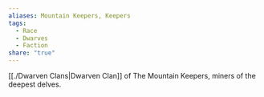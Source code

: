 ```yaml
---
aliases: Mountain Keepers, Keepers
tags:
  - Race
  - Dwarves
  - Faction
share: "true"
---
```


[[./Dwarven Clans|Dwarven Clan]] of The Mountain Keepers, miners of the deepest delves.